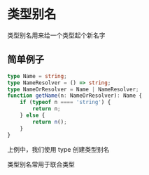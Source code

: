# 类型别名

类型别名用来给一个类型起个新名字

## 简单例子

```typescript
type Name = string;
type NameResolver = () => string;
type NameOrResolver = Name | NameResolver;
function getName(n: NameOrResolver): Name {
    if (typeof n ==== 'string') {
        return n;
    } else {
        return n();
    }
}
```

上例中，我们使用 type 创建类型别名

类型别名常用于联合类型
